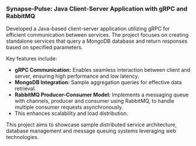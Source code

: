 ### Synapse-Pulse: Java Client-Server Application with gRPC and RabbitMQ

Developed a Java-based client-server application utilizing gRPC for efficient communication between services. 
The project focuses on creating standalone services that query a MongoDB database and return responses based on specified parameters.

Key features include:

- **gRPC Communication:** Enables seamless interaction between client and server, ensuring high performance and low latency.
- **MongoDB Integration:** Sample aggregation queries for effective data retrieval.
- **RabbitMQ Producer-Consumer Model:** Implements a messaging queue with channels, producer and consumer using RabbitMQ, to handle multiple consumer requests asynchronously.
- This enhances scalability and load distribution.

This project aims to showcase sample distributed service architecture, database management and message queuing systems leveraging web technologies.
